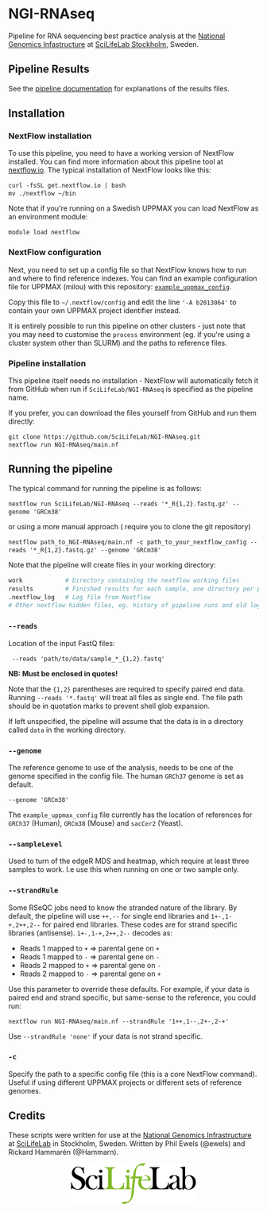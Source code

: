 # NGI-RNAseq
Pipeline for RNA sequencing best practice analysis at the [National Genomics Infastructure](https://ngisweden.scilifelab.se/)
at [SciLifeLab Stockholm](https://www.scilifelab.se/platforms/ngi/), Sweden.

## Pipeline Results
See the [pipeline documentation](https://github.com/SciLifeLab/NGI-RNAseq/blob/master/Docs/README.md)
for explanations of the results files.

## Installation
### NextFlow installation
To use this pipeline, you need to have a working version of NextFlow installed. You can find more
information about this pipeline tool at [nextflow.io](http://www.nextflow.io/). The typical installation
of NextFlow looks like this:

```
curl -fsSL get.nextflow.io | bash
mv ./nextflow ~/bin
```
Note that if you're running on a Swedish UPPMAX you can load NextFlow as an
environment module:
```
module load nextflow
```

### NextFlow configuration
Next, you need to set up a config file so that NextFlow knows how to run and where to find reference
indexes. You can find an example configuration file for UPPMAX (milou) with this repository:
[`example_uppmax_config`](https://github.com/SciLifeLab/NGI-RNAseq/blob/master/example_uppmax_config).

Copy this file to `~/.nextflow/config` and edit the line `'-A b2013064'` to contain your own UPPMAX project
identifier instead.

It is entirely possible to run this pipeline on other clusters - just note that you may need to customise
the `process` environment (eg. if you're using a cluster system other than SLURM) and the paths to reference
files.

### Pipeline installation
This pipeline itself needs no installation - NextFlow will automatically fetch it from GitHub when run if
`SciLifeLab/NGI-RNAseq` is specified as the pipeline name.

If you prefer, you can download the files yourself from GitHub and run them directly:
```
git clone https://github.com/SciLifeLab/NGI-RNAseq.git
nextflow run NGI-RNAseq/main.nf
```

## Running the pipeline
The typical command for running the pipeline is as follows:
```
nextflow run SciLifeLab/NGI-RNAseq --reads '*_R{1,2}.fastq.gz' --genome 'GRCm38'
```
or using a more manual approach ( require you to clone the git repository)

```
nextflow path_to_NGI-RNAseq/main.nf -c path_to_your_nextflow_config --reads '*_R{1,2}.fastq.gz' --genome 'GRCm38'
```

Note that the pipeline will create files in your working directory:
```bash
work            # Directory containing the nextflow working files
results         # Finished results for each sample, one directory per pipeline step
.nextflow_log   # Log file from Nextflow
# Other nextflow hidden files, eg. history of pipeline runs and old logs.
```

### `--reads`
Location of the input FastQ files:
```
 --reads 'path/to/data/sample_*_{1,2}.fastq'
```

**NB: Must be enclosed in quotes!**

Note that the `{1,2}` parentheses are required to specify paired end data. Running `--reads '*.fastq'` will treat
all files as single end. The file path should be in quotation marks to prevent shell glob expansion.

If left unspecified, the pipeline will assume that the data is in a directory called `data` in the working directory.

### `--genome`
The reference genome to use of the analysis, needs to be one of the genome specified in the config file.
The human `GRCh37` genome is set as default.
```
--genome 'GRCm38'
```
The `example_uppmax_config` file currently has the location of references for `GRCh37` (Human), `GRCm38` (Mouse)
and `sacCer2` (Yeast).

### `--sampleLevel`
Used to turn of the edgeR MDS and heatmap, which require at least three samples to work. I.e use this when
running on one or two sample only.

### `--strandRule`
Some RSeQC jobs need to know the stranded nature of the library. By default, the pipeline will use
`++,--` for single end libraries and `1+-,1-+,2++,2--` for paired end libraries. These codes are for
strand specific libraries (antisense). `1+-,1-+,2++,2--` decodes as:

*  Reads 1 mapped to `+` => parental gene on `+`
*  Reads 1 mapped to `-` => parental gene on `-`
*  Reads 2 mapped to `+` => parental gene on `-`
*  Reads 2 mapped to `-` => parental gene on `+`

Use this parameter to override these defaults. For example, if your data is paired end and strand specific,
but same-sense to the reference, you could run:
```
nextflow run NGI-RNAseq/main.nf --strandRule '1++,1--,2+-,2-+'
```
Use `--strandRule 'none'` if your data is not strand specific.


### `-c`
Specify the path to a specific config file (this is a core NextFlow command). Useful if using different UPPMAX
projects or different sets of reference genomes.

## Credits
These scripts were written for use at the [National Genomics Infrastructure](https://portal.scilifelab.se/genomics/)
at [SciLifeLab](http://www.scilifelab.se/) in Stockholm, Sweden.
Written by Phil Ewels (@ewels) and Rickard Hammarén (@Hammarn).

<p align="center"><a href="stand_alone/http://www.scilifelab.se/" target="_blank"><img src="Docs/images/SciLifeLab_logo.png" title="SciLifeLab"></a></p>
